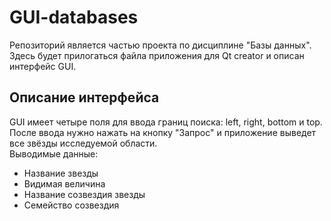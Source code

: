 # GUI-databases
Репозиторий является частью проекта по дисциплине "Базы данных".\
Здесь будет прилогаться файла приложения для Qt creator и описан интерфейс GUI.

## Описание интерфейса
GUI имеет четыре поля для ввода границ поиска: left, right, bottom и top.\
После ввода нужно нажать на кнопку "Запрос" и приложение выведет все звёзды исследуемой области.\
Выводимые данные:
+ Название звезды
+ Видимая величина
+ Название созвездия звезды
+ Семейство созвездия
